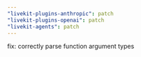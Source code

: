 ```yaml
---
"livekit-plugins-anthropic": patch
"livekit-plugins-openai": patch
"livekit-agents": patch
---
```


fix: correctly parse function argument types
